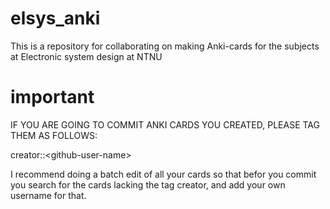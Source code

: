 # elsys_anki
This is a repository for collaborating on making Anki-cards for the subjects at Electronic system design at NTNU

# important
IF YOU ARE GOING TO COMMIT ANKI CARDS YOU CREATED, PLEASE TAG THEM AS FOLLOWS:

creator::\<github-user-name>
  
I recommend doing a batch edit of all your cards so that befor you commit you search for the cards lacking the tag creator, and add your own username for that.
